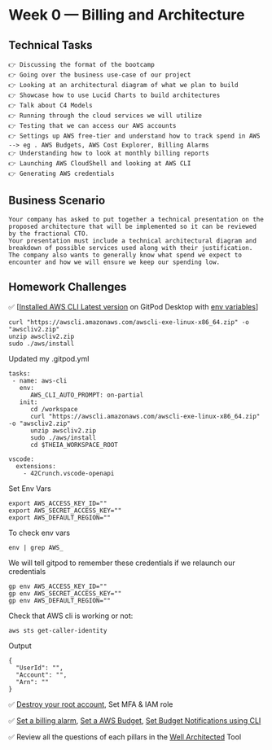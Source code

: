 # Week 0 — Billing and Architecture

## Technical Tasks
```
👉 Discussing the format of the bootcamp
👉 Going over the business use-case of our project
👉 Looking at an architectural diagram of what we plan to build
👉 Showcase how to use Lucid Charts to build architectures
👉 Talk about C4 Models
👉 Running through the cloud services we will utilize
👉 Testing that we can access our AWS accounts
👉 Settings up AWS free-tier and understand how to track spend in AWS --> eg . AWS Budgets, AWS Cost Explorer, Billing Alarms
👉 Understanding how to look at monthly billing reports
👉 Launching AWS CloudShell and looking at AWS CLI
👉 Generating AWS credentials
```

## Business Scenario
```
Your company has asked to put together a technical presentation on the proposed architecture that will be implemented so it can be reviewed by the fractional CTO.
Your presentation must include a technical architectural diagram and breakdown of possible services used along with their justification.
The company also wants to generally know what spend we expect to encounter and how we will ensure we keep our spending low.
```

## Homework Challenges

✅ [[Installed AWS CLI Latest version]((https://docs.aws.amazon.com/cli/latest/userguide/getting-started-install.html)) on GitPod Desktop with [env variables](https://docs.aws.amazon.com/cli/latest/userguide/cli-configure-envvars.html)]
   ```
   curl "https://awscli.amazonaws.com/awscli-exe-linux-x86_64.zip" -o "awscliv2.zip"
   unzip awscliv2.zip
   sudo ./aws/install
   ```

   Updated my .gitpod.yml
   ```
   tasks:
    - name: aws-cli
      env:
         AWS_CLI_AUTO_PROMPT: on-partial
      init:
         cd /workspace
         curl "https://awscli.amazonaws.com/awscli-exe-linux-x86_64.zip" -o "awscliv2.zip"
         unzip awscliv2.zip
         sudo ./aws/install
         cd $THEIA_WORKSPACE_ROOT

   vscode:
     extensions:
       - 42Crunch.vscode-openapi
   ```
   
   Set Env Vars
   ```
   export AWS_ACCESS_KEY_ID=""
   export AWS_SECRET_ACCESS_KEY=""
   export AWS_DEFAULT_REGION=""
  ```
  
  To check env vars
  ```
  env | grep AWS_
  ```
  
  We will tell gitpod to remember these credentials if we relaunch our credentials
  ```
  gp env AWS_ACCESS_KEY_ID=""
  gp env AWS_SECRET_ACCESS_KEY=""
  gp env AWS_DEFAULT_REGION=""
  ```
  Check that AWS cli is working or not:
  ```
  aws sts get-caller-identity
  ```
  Output
  ```
  {
    "UserId": "",
    "Account": "",
    "Arn": ""
  }
  ```

✅ [Destroy your root account](https://docs.aws.amazon.com/IAM/latest/UserGuide/id_root-user.html#id_root-user_manage_delete-key), Set MFA & IAM role

✅ [Set a billing alarm](https://docs.aws.amazon.com/AmazonCloudWatch/latest/monitoring/monitor_estimated_charges_with_cloudwatch.html#turning_on_billing_metrics), [Set a AWS Budget](https://docs.aws.amazon.com/cost-management/latest/userguide/budgets-create.html), [Set Budget Notifications using CLI](https://docs.aws.amazon.com/cli/latest/reference/budgets/create-budget.html)


✅ Review all the questions of each pillars in the [Well Architected](https://aws.amazon.com/architecture/well-architected/) Tool 
